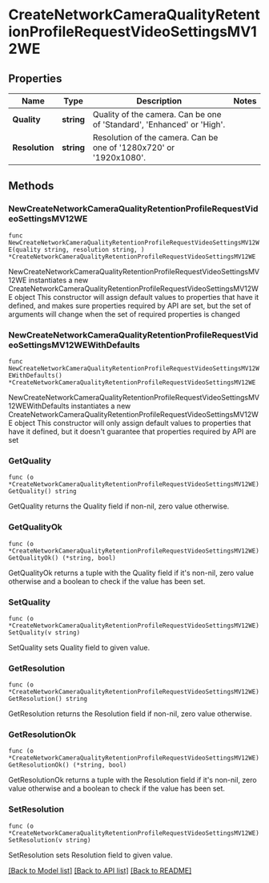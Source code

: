 # CreateNetworkCameraQualityRetentionProfileRequestVideoSettingsMV12WE

## Properties

Name | Type | Description | Notes
------------ | ------------- | ------------- | -------------
**Quality** | **string** | Quality of the camera. Can be one of &#39;Standard&#39;, &#39;Enhanced&#39; or &#39;High&#39;. | 
**Resolution** | **string** | Resolution of the camera. Can be one of &#39;1280x720&#39; or &#39;1920x1080&#39;. | 

## Methods

### NewCreateNetworkCameraQualityRetentionProfileRequestVideoSettingsMV12WE

`func NewCreateNetworkCameraQualityRetentionProfileRequestVideoSettingsMV12WE(quality string, resolution string, ) *CreateNetworkCameraQualityRetentionProfileRequestVideoSettingsMV12WE`

NewCreateNetworkCameraQualityRetentionProfileRequestVideoSettingsMV12WE instantiates a new CreateNetworkCameraQualityRetentionProfileRequestVideoSettingsMV12WE object
This constructor will assign default values to properties that have it defined,
and makes sure properties required by API are set, but the set of arguments
will change when the set of required properties is changed

### NewCreateNetworkCameraQualityRetentionProfileRequestVideoSettingsMV12WEWithDefaults

`func NewCreateNetworkCameraQualityRetentionProfileRequestVideoSettingsMV12WEWithDefaults() *CreateNetworkCameraQualityRetentionProfileRequestVideoSettingsMV12WE`

NewCreateNetworkCameraQualityRetentionProfileRequestVideoSettingsMV12WEWithDefaults instantiates a new CreateNetworkCameraQualityRetentionProfileRequestVideoSettingsMV12WE object
This constructor will only assign default values to properties that have it defined,
but it doesn't guarantee that properties required by API are set

### GetQuality

`func (o *CreateNetworkCameraQualityRetentionProfileRequestVideoSettingsMV12WE) GetQuality() string`

GetQuality returns the Quality field if non-nil, zero value otherwise.

### GetQualityOk

`func (o *CreateNetworkCameraQualityRetentionProfileRequestVideoSettingsMV12WE) GetQualityOk() (*string, bool)`

GetQualityOk returns a tuple with the Quality field if it's non-nil, zero value otherwise
and a boolean to check if the value has been set.

### SetQuality

`func (o *CreateNetworkCameraQualityRetentionProfileRequestVideoSettingsMV12WE) SetQuality(v string)`

SetQuality sets Quality field to given value.


### GetResolution

`func (o *CreateNetworkCameraQualityRetentionProfileRequestVideoSettingsMV12WE) GetResolution() string`

GetResolution returns the Resolution field if non-nil, zero value otherwise.

### GetResolutionOk

`func (o *CreateNetworkCameraQualityRetentionProfileRequestVideoSettingsMV12WE) GetResolutionOk() (*string, bool)`

GetResolutionOk returns a tuple with the Resolution field if it's non-nil, zero value otherwise
and a boolean to check if the value has been set.

### SetResolution

`func (o *CreateNetworkCameraQualityRetentionProfileRequestVideoSettingsMV12WE) SetResolution(v string)`

SetResolution sets Resolution field to given value.



[[Back to Model list]](../README.md#documentation-for-models) [[Back to API list]](../README.md#documentation-for-api-endpoints) [[Back to README]](../README.md)


